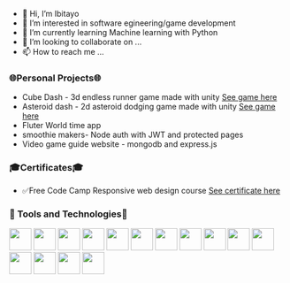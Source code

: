 - 👋 Hi, I’m Ibitayo
- 👀 I’m interested in software egineering/game development
- 🌱 I’m currently learning  Machine learning with Python
- 💞️ I’m looking to collaborate on ...
- 📫 How to reach me ...

<body>
<h3>🌐Personal Projects🌐</h3>
<ul> 
  <li>Cube Dash - 3d endless runner game made with unity <a href="https://play.google.com/store/apps/details?id=com.AfroDEV.CubeDash">See game here</a></li>
  <li>Asteroid dash - 2d asteroid dodging game made with unity  <a href="https://play.google.com/store/apps/details?id=com.AfroDEV.AsteroidRush">See game here</a></li>
  <li>Fluter World time app</li>
  <li> smoothie makers- Node auth with JWT and protected pages</li>
  <li>Video game guide website - mongodb and express.js</li>
  </ul>
<h3>🎓Certificates🎓</h3>
<ul> 
  <li> ✅Free Code Camp Responsive web design course <a href="https://www.freecodecamp.org/certification/fcc8ce8df7b-3cd1-483a-81d0-b2e7d0188526/responsive-web-design">See certificate here</a> </li> 
</ul>
<h3>🔧 Tools and Technologies🔧</h3>
<div>
<img src="https://cdn.jsdelivr.net/gh/devicons/devicon/icons/python/python-original-wordmark.svg" height = "40" width = "40" />
<img src="https://cdn.jsdelivr.net/gh/devicons/devicon/icons/unity/unity-original.svg" height = "40" width = "40" />
<img src="https://cdn.jsdelivr.net/gh/devicons/devicon/icons/csharp/csharp-original.svg" height = "40" width = "40" />
            <img src="https://cdn.jsdelivr.net/gh/devicons/devicon/icons/arduino/arduino-original-wordmark.svg" height = "40" width = "40" />
            <img src="https://cdn.jsdelivr.net/gh/devicons/devicon/icons/raspberrypi/raspberrypi-original.svg" height = "40" width = "40" />
          
          
<img src="https://cdn.jsdelivr.net/gh/devicons/devicon/icons/html5/html5-original-wordmark.svg" height = "40" width = "40" />
 <img src="https://cdn.jsdelivr.net/gh/devicons/devicon/icons/css3/css3-original-wordmark.svg" height = "40" width = "40" />
            <img src="https://cdn.jsdelivr.net/gh/devicons/devicon/icons/bootstrap/bootstrap-original-wordmark.svg" height = "40" width = "40" />
            <img src="https://cdn.jsdelivr.net/gh/devicons/devicon/icons/flutter/flutter-original.svg" height = "40" width = "40" />
            <img src="https://cdn.jsdelivr.net/gh/devicons/devicon/icons/dart/dart-original.svg" height = "40" width = "40" />
            <img src="https://cdn.jsdelivr.net/gh/devicons/devicon/icons/firebase/firebase-plain-wordmark.svg" height = "40" width = "40" />
            <img src="https://cdn.jsdelivr.net/gh/devicons/devicon/icons/git/git-original-wordmark.svg" height = "40" width = "40" /> 
            <img src="https://cdn.jsdelivr.net/gh/devicons/devicon/icons/javascript/javascript-original.svg" height = "40" width = "40" />            
            <img src="https://cdn.jsdelivr.net/gh/devicons/devicon/icons/nodejs/nodejs-original-wordmark.svg" height = "40" width = "40" />
          
          
          
<img src="https://cdn.jsdelivr.net/gh/devicons/devicon/icons/mongodb/mongodb-original-wordmark.svg" height = "40" width = "40" />      

</div>
  
<!---
Afro-DEV/Afro-DEV is a ✨ special ✨ repository because its `README.md` (this file) appears on your GitHub profile.
You can click the Preview link to take a look at your changes.
--->
